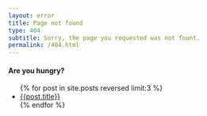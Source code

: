 ```yaml
---
layout: error
title: Page not found
type: 404
subtitle: Sorry, the page you requested was not fount.
permalink: /404.html
---
```



<h4>Are you hungry?</h4>
<ul>
{% for post in site.posts reversed limit:3 %}
<li><a href="{{ root_url }}{{ post.url }}">{{post.title}}</a></li>
{% endfor %}
</ul>